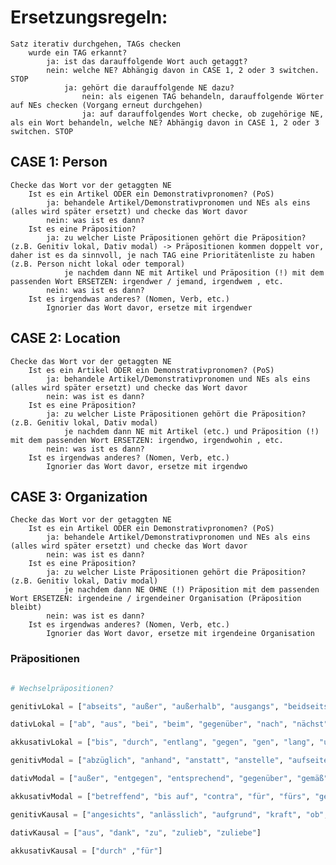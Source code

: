 # Ersetzungsregeln: 

    Satz iterativ durchgehen, TAGs checken
        wurde ein TAG erkannt? 
            ja: ist das darauffolgende Wort auch getaggt?
            nein: welche NE? Abhängig davon in CASE 1, 2 oder 3 switchen. STOP
                ja: gehört die darauffolgende NE dazu? 
                    nein: als eigenen TAG behandeln, darauffolgende Wörter auf NEs checken (Vorgang erneut durchgehen)
                    ja: auf darauffolgendes Wort checke, ob zugehörige NE, als ein Wort behandeln, welche NE? Abhängig davon in CASE 1, 2 oder 3 switchen. STOP

## CASE 1: Person 
    Checke das Wort vor der getaggten NE
        Ist es ein Artikel ODER ein Demonstrativpronomen? (PoS)
            ja: behandele Artikel/Demonstrativpronomen und NEs als eins (alles wird später ersetzt) und checke das Wort davor
            nein: was ist es dann?
        Ist es eine Präposition? 
            ja: zu welcher Liste Präpositionen gehört die Präposition? (z.B. Genitiv lokal, Dativ modal) -> Präpositionen kommen doppelt vor, daher ist es da sinnvoll, je nach TAG eine Prioritätenliste zu haben (z.B. Person nicht lokal oder temporal)
                je nachdem dann NE mit Artikel und Präposition (!) mit dem passenden Wort ERSETZEN: irgendwer / jemand, irgendwem , etc.
            nein: was ist es dann?
        Ist es irgendwas anderes? (Nomen, Verb, etc.)
            Ignorier das Wort davor, ersetze mit irgendwer

## CASE 2: Location
    Checke das Wort vor der getaggten NE
        Ist es ein Artikel ODER ein Demonstrativpronomen? (PoS)
            ja: behandele Artikel/Demonstrativpronomen und NEs als eins (alles wird später ersetzt) und checke das Wort davor
            nein: was ist es dann?
        Ist es eine Präposition? 
            ja: zu welcher Liste Präpositionen gehört die Präposition? (z.B. Genitiv lokal, Dativ modal)
                je nachdem dann NE mit Artikel (etc.) und Präposition (!) mit dem passenden Wort ERSETZEN: irgendwo, irgendwohin , etc.
            nein: was ist es dann?
        Ist es irgendwas anderes? (Nomen, Verb, etc.)
            Ignorier das Wort davor, ersetze mit irgendwo
    

## CASE 3: Organization
    Checke das Wort vor der getaggten NE
        Ist es ein Artikel ODER ein Demonstrativpronomen? (PoS)
            ja: behandele Artikel/Demonstrativpronomen und NEs als eins (alles wird später ersetzt) und checke das Wort davor
            nein: was ist es dann?
        Ist es eine Präposition? 
            ja: zu welcher Liste Präpositionen gehört die Präposition? (z.B. Genitiv lokal, Dativ modal)
                je nachdem dann NE OHNE (!) Präposition mit dem passenden Wort ERSETZEN: irgendeine / irgendeiner Organisation (Präposition bleibt)
            nein: was ist es dann?
        Ist es irgendwas anderes? (Nomen, Verb, etc.)
            Ignorier das Wort davor, ersetze mit irgendeine Organisation

    

### Präpositionen

```python

# Wechselpräpositionen?

genitivLokal = ["abseits", "außer", "außerhalb", "ausgangs", "beidseits", "beiderseits", "diesseits", "eingangs", "entlang", "fern", "fernab", "inmitten", "innerhalb", "jenseits", "längs", "längsseits", "links", "nördlich", "nordöstlich", "nordwestlich", "oberhalb", "östlich", "rechts", "seitlich", "seitwärts", "südlich", "südöstlich", "südwestlich", "unfern", "unterhalb", "unweit", "vis-à-vis", "westlich", "weitab", "zunächst", "zuseiten"]

dativLokal = ["ab", "aus", "bei", "beim", "gegenüber", "nach", "nächst", "nahe", "vis-à-vis", "von", "vom", "zu", "zum", "zur"]

akkusativLokal = ["bis", "durch", "entlang", "gegen", "gen", "lang", "um", "ums"]

genitivModal = ["abzüglich", "anhand", "anstatt", "anstelle", "aufseiten", "ausschließlich", "ausweislich", "bar", "einbezüglich", "einschließlich", "exklusive", "hinsichtlich", "in puncto", "inklusive", "kraft", "laut", "minus", "mittels", "namens", "ob", "plus", "punkto", "rücksichtlich", "seitens", "statt", "unbeschadet", "uneingedenk", "unerachtet", "ungeachtet", "ungerechnet", "vermittels", "vermittelst", "vermöge", "voller", "vonseiten", "vorbehaltlich", "vorbehältlich", "vorgängig", "zufolge", "zugunsten", "zuhanden", "zulasten", "zuungunsten", "zuzüglich"]

dativModal = ["außer", "entgegen", "entsprechend", "gegenüber", "gemäß", "getreu", "gleich", "laut", "mit", "mitsamt", "nach", "nebst", "samt", "von", "vom", "zu", "zum", "zur", "zuwider"]

akkusativModal = ["betreffend", "bis auf", "contra", "für", "fürs", "gegen", "je", "kontra", "ohne", "per", "pro", "sonder", "versus", "via", "wider"]

genitivKausal = ["angesichts", "anlässlich", "aufgrund", "kraft", "ob", "behufs", "betreffs", "beziehentlich", "bezüglich", "dank", "eingedenk", "gelegentlich", "halber", "infolge", "mangels", "mithilfe", "trotz", "wegen", "willen", "zwecks"]

dativKausal = ["aus", "dank", "zu", "zulieb", "zuliebe"]

akkusativKausal = ["durch" ,"für"]

